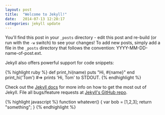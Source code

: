 ```yaml
---
layout: post
title:  "Welcome to Jekyll!"
date:   2014-07-13 12:28:17
categories: jekyll update
---
```


You'll find this post in your `_posts` directory - edit this post and re-build (or run with the `-w` switch) to see your changes!
To add new posts, simply add a file in the `_posts` directory that follows the convention: YYYY-MM-DD-name-of-post.ext.

Jekyll also offers powerful support for code snippets:

{% highlight ruby %}
def print_hi(name)
  puts "Hi, #{name}"
end
print_hi('Tom')
#=> prints 'Hi, Tom' to STDOUT.
{% endhighlight %}

Check out the [Jekyll docs][jekyll] for more info on how to get the most out of Jekyll. File all bugs/feature requests
at [Jekyll's GitHub repo][jekyll-gh].

{% highlight javascript %}
function whatever() {
	var bob = [1,2,3];
	return "something";
}
{% endhighlight %}


[jekyll-gh]: https://github.com/jekyll/jekyll
[jekyll]:    http://jekyllrb.com
